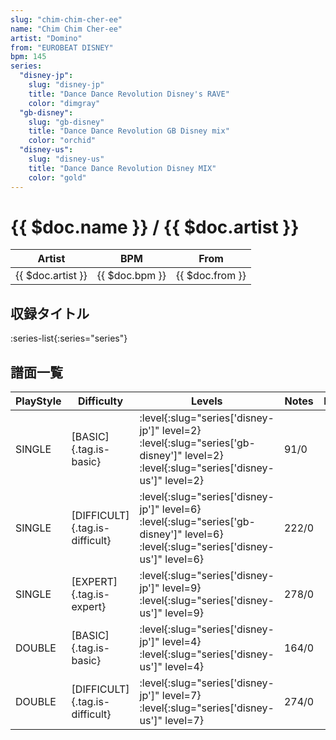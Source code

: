 ```yaml
---
slug: "chim-chim-cher-ee"
name: "Chim Chim Cher-ee"
artist: "Domino"
from: "EUROBEAT DISNEY"
bpm: 145
series:
  "disney-jp":
    slug: "disney-jp"
    title: "Dance Dance Revolution Disney's RAVE"
    color: "dimgray"
  "gb-disney":
    slug: "gb-disney"
    title: "Dance Dance Revolution GB Disney mix"
    color: "orchid"
  "disney-us":
    slug: "disney-us"
    title: "Dance Dance Revolution Disney MIX"
    color: "gold"
---
```


# {{ $doc.name }} / {{ $doc.artist }}

|Artist|BPM|From|
|------|---|----|
|{{ $doc.artist }}|{{ $doc.bpm }}|{{ $doc.from }}|

## 収録タイトル

:series-list{:series="series"}

## 譜面一覧

|PlayStyle|Difficulty|Levels|Notes|Movie|
|---------|----------|------|-----|-----|
|SINGLE|[BASIC]{.tag.is-basic}|:level{:slug="series['disney-jp']" level=2} :level{:slug="series['gb-disney']" level=2} :level{:slug="series['disney-us']" level=2}|91/0||
|SINGLE|[DIFFICULT]{.tag.is-difficult}|:level{:slug="series['disney-jp']" level=6} :level{:slug="series['gb-disney']" level=6} :level{:slug="series['disney-us']" level=6}|222/0||
|SINGLE|[EXPERT]{.tag.is-expert}|:level{:slug="series['disney-jp']" level=9} :level{:slug="series['disney-us']" level=9}|278/0||
|DOUBLE|[BASIC]{.tag.is-basic}|:level{:slug="series['disney-jp']" level=4} :level{:slug="series['disney-us']" level=4}|164/0||
|DOUBLE|[DIFFICULT]{.tag.is-difficult}|:level{:slug="series['disney-jp']" level=7} :level{:slug="series['disney-us']" level=7}|274/0||
